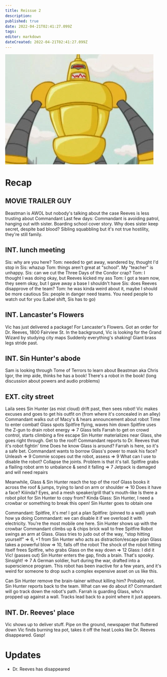 ```yaml
---
title: Reissue 2
description: 
published: true
date: 2022-04-21T02:41:27.099Z
tags: 
editor: markdown
dateCreated: 2022-04-21T02:41:27.099Z
---
```


![super_robot.png](/super_robot.png)

# Recap

## MOVIE TRAILER GUY

Beastman is AWOL but nobody's talking about the case
Reeves is less trusting about Commandant
Last few days:
Commandant is avoiding patrol, hanging out with sister. Boarding school cover story.
Why does sister keep secret, despite bad blood? Sibling squabbling but it's not true hostility, they're still family.

## INT. lunch meeting

Sis: why are you here?
Tom: needed to get away, wandered by, thought I'd stop in
Sis: whazup
Tom: things aren't great at "school". My "teacher" is unhappy.
Sis: can we cut the Three Days of the Condor crap?
Tom: I thought I was doing okay, but Reeves kicked my ass
Tom: I got a team now, they seem okay, but I gave away a base I shouldn't have
Sis: does Reeves disapprove of the team?
Tom: he was kinda weird about it, maybe I should be more cautious
Sis: people in danger need teams. You need people to watch out for you
(Label shift, Sis has to go)

## INT. Lancaster's Flowers

Vic has just delivered a package! For Lancaster's Flowers.
Got an order for Dr. Reeves, 1800 Fairview St.
In the background, Vic is looking for the Grand Wizard by studying city maps
Suddenly everything's shaking!
Giant brass legs stride past.

## INT. Sin Hunter's abode

Sam is looking through Tome of Terrors to learn about Beastman aka Chris
Igor, the imp aide, thinks he has a book! There's a robot in the book!
(long discussion about powers and audio problems)

## EXT. city street

Laila sees Sin Hunter (as mist cloud) drift past, then sees robot!
Vic makes excuses and goes to get his outfit on (from where it's concealed in an alley)
Commandant walks out of Macy's & hears announcement about robot
Time to enter combat!
Glass spots Spitfire flying, waves him down
Spitfire uses the Z-gun to drain robot energy => 7
Glass tells Farrah to get on crowd control, starts climbing a fire escape
Sin Hunter materializes near Glass, she goes right through. Get to the roof!
Commandant reports to Dr. Reeves that it's robot fightin' time
Does he know Glass is around? Farrah is here, so it's a safe bet.
Commandant wants to borrow Glass's power to mask his face? Unleash => 9
Commie scopes out the robot, assess => 9
What can I use to disable the robot? Collapse the joints. Problem is that it's tall.
Spitfire grabs a flailing robot arm to unbalance & send it falling => 7
Jetpack is damaged and will need repairs

Meanwhile, Glass & Sin Hunter reach the top of the roof
Glass books it across the roof & jumps, trying to land on arm or shoulder => 10
Does it have a face? Kiiinda? Eyes, and a mesh speaker/grill that's mouth-like
Is there a robot pilot for Sin Hunter to copy from? Kinda
Glass: Sin Hunter, I need a crowbar or something to break this open!
Sin Hunter goes to obtain one

Commandant: Spitfire, it's me! I got a plan
Spitfire: (pinned to a wall) yeah how ya doing
Commandant: we can disable it if we overload it with electricity. You're the most mobile one here.
Sin Hunter shows up with the crowbar
Commandant climbs up & chips brick wall to free Spitfire
Robot swings an arm at Glass. Glass tries to judo out of the way, "stop hitting yourself" => 6, +1 from Sin Hunter who acts as distraction/escape plan
Glass takes a powerful blow => 10, falls off the robot
The shock of the robot hitting itself frees Spitfire, who grabs Glass on the way down => 12
Glass: I did it Vic! (passes out)
Sin Hunter enters the gap, finds a brain. That's spooky.
Sinsight! => 7
A German soldier, hurt during the war, drafted into a superscience program. This robot has been inactive for a few years, and it's weird for someone to drop such a complex expensive asset on us like this.

Can Sin Hunter remove the brain-tainer without killing him? Probably not.
Sin Hunter reports back to the team.
What can we do about it?
Commandant will go track down the robot's path. Farrah is guarding Glass, who's propped up against a wall.
Tracks lead back to a point where it just appears.

## INT. Dr. Reeves' place

Vic shows up to deliver stuff.
Pipe on the ground, newspaper that fluttered down
Vic finds burning tea pot, takes it off the heat
Looks like Dr. Reeves disappeared. Gasp!

# Updates

* Dr. Reeves has disappeared